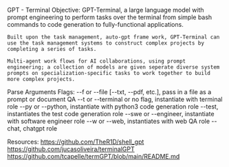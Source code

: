 GPT - Terminal Objective:
    GPT-Terminal, a large language model with prompt engineering to perform tasks over the terminal from simple bash commands to code generation to fully-functional applications.  
    
    Built upon the task management, auto-gpt frame work, GPT-Terminal can use the task management systems to construct complex projects by completing a series of tasks. 
    
    Multi-agent work flows for AI collaborations, using prompt engineering; a collection of models are given seperate diverse system prompts on specialization-specific tasks to work together to build more complex projects. 


Parse Arguments
    Flags:
        --f or --file [--txt, --pdf, etc.], pass in a file as a prompt or document QA
        --t or --terminal or no flag, instantiate with terminal role
        --py or --python, instantiate with python3 code generation role
        --test, instantiates the test code generation role
        --swe or --engineer, instantiate with software engineer role
        --w or --web, instantiates with web QA role
        --chat, chatgpt role    


Resources:
https://github.com/TheR1D/shell_gpt
https://github.com/jucasoliveira/terminalGPT
https://github.com/tcapelle/termGPT/blob/main/README.md